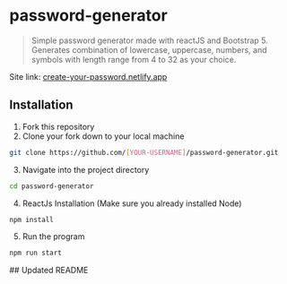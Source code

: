 # password-generator 
> Simple password generator made with reactJS and Bootstrap 5. Generates combination of lowercase, uppercase, numbers, and symbols with length range from 4 to 32 as your choice.

Site link: [create-your-password.netlify.app](https://create-your-password.netlify.app)

## Installation
1. Fork this repository
2. Clone your fork down to your local machine
```sh
git clone https://github.com/[YOUR-USERNAME]/password-generator.git
```
3. Navigate into the project directory
```sh
cd password-generator
```
4. ReactJs Installation (Make sure you already installed Node)
```sh
npm install
```
5. Run the program
```sh
npm run start
```

 
 # #   U p d a t e d   R E A D M E 
 
 
